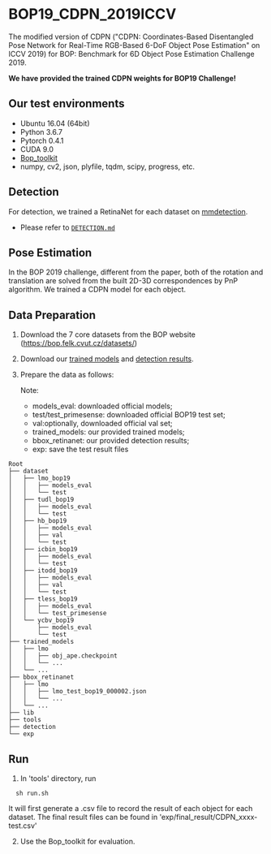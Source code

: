 # BOP19_CDPN_2019ICCV

The modified version of CDPN ("CDPN: Coordinates-Based Disentangled Pose Network for Real-Time RGB-Based 6-DoF Object Pose Estimation" on ICCV 2019) for BOP: Benchmark for 6D Object Pose Estimation Challenge 2019.

**We have provided the trained CDPN weights for BOP19 Challenge!**

## Our test environments
- Ubuntu 16.04 (64bit)
- Python 3.6.7
- Pytorch 0.4.1
- CUDA 9.0
- [Bop_toolkit](https://github.com/thodan/bop_toolkit)
- numpy, cv2, json, plyfile, tqdm, scipy, progress, etc.

## Detection
For detection, we trained a RetinaNet for each dataset on [mmdetection](https://github.com/open-mmlab/mmdetection).
* Please refer to [`DETECTION.md`](detection/DETECTION.md)

## Pose Estimation
In the BOP 2019 challenge, different from the paper, both of the rotation and translation are solved from the built 2D-3D correspondences by PnP algorithm. We trained a CDPN model for each object.

## Data Preparation
1. Download the 7 core datasets from the BOP website (https://bop.felk.cvut.cz/datasets/)
2. Download our [trained models](https://drive.google.com/drive/folders/1GoCSOVZk0kzxS5e--oVXS83wpRHd9qJO?usp=sharing) and [detection results](https://drive.google.com/drive/folders/1nTP87zzF9l7VO3UEjcEbX61J3-6wRbuf?usp=sharing).
3. Prepare the data as follows:

    Note: 
    - models_eval: downloaded official models; 
    - test/test_primesense: downloaded official BOP19 test set; 
    - val:optionally, downloaded official val set;
    - trained_models: our provided trained models;
    - bbox_retinanet: our provided detection results;
    - exp: save the test result files
```
Root
├── dataset
│   ├── lmo_bop19
│   │   ├── models_eval 
│   │   └── test 
│   ├── tudl_bop19
│   │   ├── models_eval 
│   │   └── test 
│   ├── hb_bop19
│   │   ├── models_eval
│   │   ├── val 
│   │   └── test
│   ├── icbin_bop19
│   │   ├── models_eval
│   │   └── test 
│   ├── itodd_bop19
│   │   ├── models_eval 
│   │   ├── val
│   │   └── test
│   ├── tless_bop19
│   │   ├── models_eval
│   │   └── test_primesense 
│   └── ycbv_bop19
│       ├── models_eval 
│       └── test
├── trained_models
│   ├── lmo
│   │   ├── obj_ape.checkpoint
│   │   └── ...
│   └── ...
├── bbox_retinanet
│   ├── lmo
│   │   ├── lmo_test_bop19_000002.json
│   │   └── ... 
│   └── ...
├── lib
├── tools
├── detection
└── exp
```
## Run
1. In 'tools' directory, run 
```
  sh run.sh
```
It will first generate a .csv file to record the result of each object for each dataset. The final result files can be found in 'exp/final_result/CDPN_xxxx-test.csv'

2. Use the Bop_toolkit for evaluation.
